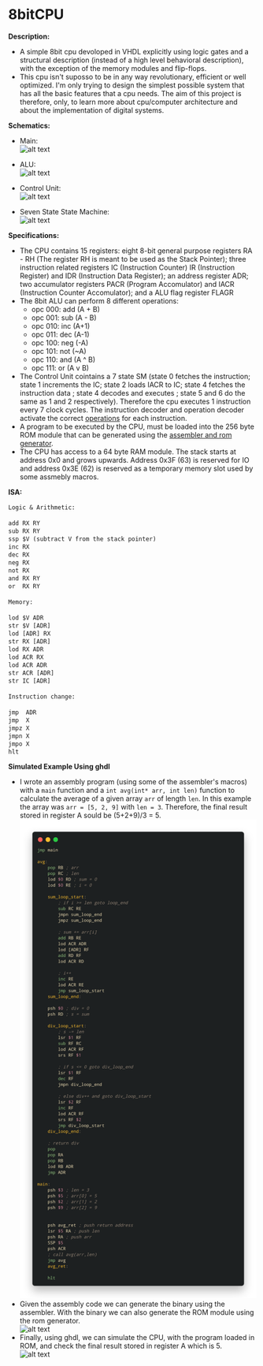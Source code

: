 # 8bitCPU

**Description:**
  - A simple 8bit cpu devoloped in VHDL explicitly using logic gates and a structural description (instead of a high level behavioral description), with the exception of the memory modules and flip-flops.
  - This cpu isn't suposso to be in any way revolutionary, efficient or well optimized. I'm only trying to design the simplest possible system that has all the basic features that a cpu needs. The aim of this project is therefore, only, to learn more about cpu/computer architecture and about the implementation of digital systems.

**Schematics:**
  - Main:
  <br/>![alt text](https://github.com/dma-neves/8bitCPU/blob/main/other/diagrams/cpu.png)

  - ALU:
  <br/>![alt text](https://github.com/dma-neves/8bitCPU/blob/main/other/diagrams/alu.png)

  - Control Unit:
  <br/>![alt text](https://github.com/dma-neves/8bitCPU/blob/main/other/diagrams/CU.png)
  
  - Seven State State Machine:
  </br>![alt text](https://github.com/dma-neves/8bitCPU/blob/main/other/diagrams/seven_state_sm.png)

**Specifications:**
  - The CPU contains 15 registers: eight 8-bit general purpose registers RA - RH (The register RH is meant to be used as the Stack Pointer); three instruction related registers IC (Instruction Counter) IR (Instruction Register) and IDR (Instruction Data Register); an address register ADR; two accumulator registers PACR (Program Accomulator) and IACR (Instruction Counter Accomulator); and a ALU flag register FLAGR
  - The 8bit ALU can perform 8 different operations:
	- opc 000: add (A + B)
	- opc 001: sub (A - B)
	- opc 010: inc (A+1)
	- opc 011: dec (A-1)
	- opc 100: neg (-A)
	- opc 101: not (~A)
	- opc 110: and (A ^ B)
	- opc 111: or  (A v B)
  - The Control Unit cointains a 7 state SM (state 0 fetches the instruction; state 1 increments the IC; state 2 loads IACR to IC; state 4 fetches the instruction data ; state 4 decodes and executes ; state 5 and 6 do the same as 1 and 2 respectively). Therefore the cpu executes 1 instruction every 7 clock cycles. The instruction decoder and operation decoder activate the correct [operations](https://github.com/dma-neves/8bitCPU/blob/main/other/instruction_outputs/instructionOutputs.txt) for each instruction.
  - A program to be executed by the CPU, must be loaded into the 256 byte ROM module that can be generated using the [assembler and rom generator](https://github.com/dma-neves/8bcpuAssembler).
  - The CPU has access to a 64 byte RAM module. The stack starts at address 0x0 and grows upwards. Address 0x3F (63) is reserved for IO and address 0x3E (62) is reserved as a temporary memory slot used by some assmebly macros. 
  
**ISA:**

	Logic & Arithmetic:

	add RX RY
	sub RX RY
	ssp $V (subtract V from the stack pointer)
	inc RX
	dec RX
	neg RX
	not RX
	and RX RY
	or  RX RY

	Memory:

	lod $V ADR
	str $V [ADR]
	lod [ADR] RX
	str RX [ADR]
	lod RX ADR
	lod ACR RX
	lod ACR ADR
	str ACR [ADR]
	str IC [ADR]

	Instruction change:

	jmp  ADR
	jmp  X
	jmpz X
	jmpn X
	jmpo X
	hlt



**Simulated Example Using ghdl**
  - I wrote an assembly program (using some of the assembler's macros) with a `main` function and a `int avg(int* arr, int len)` function to calculate the average of a given array `arr` of length `len`. In this example the array was `arr = [5, 2, 9]` with `len = 3`. Therefore, the final result stored in register A sould be (5+2+9)/3 = 5. 
    <br/>![alt text](https://github.com/dma-neves/8bcpu/blob/main/other/example/averageProgram.png)
  - Given the assembly code we can generate the binary using the assembler. With the binary we can also generate the ROM module using the rom generator.
  <br/>![alt text](https://github.com/dma-neves/8bitCPU/blob/main/other/example/averageBinary.png)
  - Finally, using ghdl, we can simulate the CPU, with the program loaded in ROM, and check the final result stored in register A which is 5.
  <br/>![alt text](https://github.com/dma-neves/8bitCPU/blob/main/other/example/averageResult.png)
